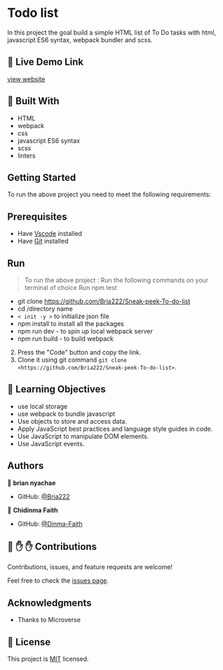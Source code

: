 # Todo list


In this project the goal build a simple HTML list of To Do tasks with html, javascript ES6 syntax, webpack bundler and scss.


## :red_circle: Live Demo Link

[view website](https://bria222.github.io/Sneak-peek-To-do-list/)



## :hammer: Built With

- HTML
- webpack
- css
- javascript ES6 syntax
- scss
- linters

## Getting Started
To run the above project you need to meet the following requirements:
## Prerequisites
- Have [Vscode](https://code.visualstudio.com/) installed 
- Have [Git](https:npm.com/) installed

## Run
> To run the above project :
> Run the following commands on your terminal of choice
> Run npm test

- git clone <https://github.com/Bria222/Sneak-peek-To-do-list>
- cd /directory name
- `< init -y >` to initialize json file
- npm install to install all the packages
- npm run dev - to spin up local webpack server
- npm run build - to build webpack
  

2. Press the "Code" button and copy the link.
3. Clone it using git command `git clone <https://github.com/Bria222/Sneak-peek-To-do-list>`.

## :blue_book: Learning Objectives

- use local storage
- use webpack to bundle javascript
- Use objects to store and access data.
- Apply JavaScript best practices and language style guides in code.
- Use JavaScript to manipulate DOM elements.
- Use JavaScript events.


## Authors

👤 **brian nyachae**

- GitHub: [@Bria222](https://github.com/Bria222)

👤 **Chidinma Faith**

- GitHub: [@Dinma-Faith](https://github.com/Dinma-Faith)






## 🤝 :raised_hand: :raised_hand: Contributions

Contributions, issues, and feature requests are welcome!

Feel free to check the [issues page](https://github.com/Bria222/Sneak-peek-To-do-list).



## Acknowledgments

- Thanks to Microverse


## 📝 License

This project is [MIT](LICENSE) licensed.
